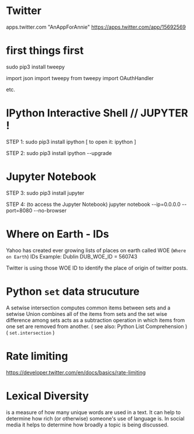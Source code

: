 # Twitter
apps.twitter.com
"AnAppForAnnie"
https://apps.twitter.com/app/15692569

# first things first
sudo pip3 install tweepy

import json
import tweepy
from tweepy import OAuthHandler

etc.

# IPython Interactive Shell // JUPYTER !

STEP 1:
sudo pip3 install ipython
 [ to open it: ipython ]

STEP 2:
sudo pip3 install ipython --upgrade 
 
 
# Jupyter Notebook

STEP 3:
sudo pip3 install jupyter
 
STEP 4: (to access the Jupyter Notebook)
jupyter notebook --ip=0.0.0.0 --port=8080  --no-browser

# Where on Earth - IDs
Yahoo has created ever growing lists of places on earth called WOE (`Where on Earth`) IDs
Example: Dublin
DUB_WOE_ID = 560743

Twitter is using those WOE ID to identify the place of origin of twitter posts.


# Python `set` data strucuture
A setwise intersection computes common items between sets and a setwise Union combines all of the items
from sets and the set wise difference among sets acts as a subtraction
operation in which items from one set are removed from another. 
( see also: Python List Comprehension )
( `set.intersection` )

# Rate limiting
https://developer.twitter.com/en/docs/basics/rate-limiting

# Lexical Diversity
is a measure of how many unique words are used in a text.
It can help to determine how rich (or otherwise) someone's use of language is.
In social media it helps to determine how broadly a topic is being discussed.